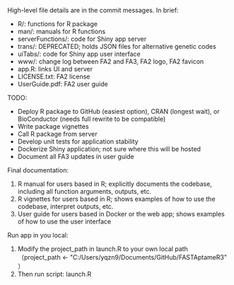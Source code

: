 High-level file details are in the commit messages. In brief:
- R/: functions for R package
- man/: manuals for R functions
- serverFunctions/: code for Shiny app server
- trans/: DEPRECATED; holds JSON files for alternative genetic codes
- uiTabs/: code for Shiny app user interface
- www/: change log between FA2 and FA3, FA2 logo, FA2 favicon
- app.R: links UI and server
- LICENSE.txt: FA2 license
- UserGuide.pdf: FA2 user guide

TODO:
- Deploy R package to GitHub (easiest option), CRAN (longest wait), or BioConductor (needs full rewrite to be compatible)
- Write package vignettes
- Call R package from server
- Develop unit tests for application stability
- Dockerize Shiny application; not sure where this will be hosted
- Document all FA3 updates in user guide

Final documentation:
1. R manual for users based in R; explicitly documents the codebase, including all function arguments, outputs, etc.
2. R vignettes for users based in R; shows examples of how to use the codebase, interpret outputs, etc.
3. User guide for users based in Docker or the web app; shows examples of how to use the user interface

Run app in you local:
1. Modify the project_path in launch.R to your own local path （project_path <- "C:/Users/yqzn9/Documents/GitHub/FASTAptameR3" ）
2. Then run script: launch.R 